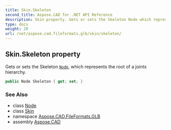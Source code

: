 ```yaml
---
title: Skin.Skeleton
second_title: Aspose.CAD for .NET API Reference
description: Skin property. Gets or sets the Skeleton Node which represents the root of a joints hierarchy
type: docs
weight: 20
url: /net/aspose.cad.fileformats.glb/skin/skeleton/
---
```

## Skin.Skeleton property

Gets or sets the Skeleton [`Node`](../../node/), which represents the root of a joints hierarchy.

```csharp
public Node Skeleton { get; set; }
```

### See Also

* class [Node](../../node/)
* class [Skin](../)
* namespace [Aspose.CAD.FileFormats.GLB](../../skin/)
* assembly [Aspose.CAD](../../../)


